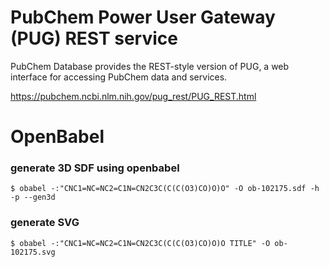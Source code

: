 PubChem Power User Gateway (PUG) REST service
=============================================

PubChem Database provides the REST-style version of PUG, a web interface 
for accessing PubChem data and services.

https://pubchem.ncbi.nlm.nih.gov/pug_rest/PUG_REST.html


OpenBabel
=========

### generate 3D SDF using openbabel

```
$ obabel -:"CNC1=NC=NC2=C1N=CN2C3C(C(C(O3)CO)O)O" -O ob-102175.sdf -h -p --gen3d
```

### generate SVG 
```
$ obabel -:"CNC1=NC=NC2=C1N=CN2C3C(C(C(O3)CO)O)O TITLE" -O ob-102175.svg
```
